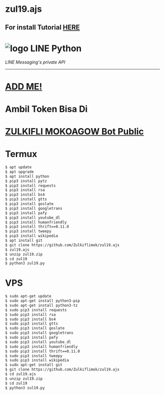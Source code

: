 # zul19.ajs


## For install Tutorial [HERE](https://youtu.be/am70IJvSkRg)
# ![logo](LINE-sm.png) LINE Python

*LINE Messaging's private API*

----
# [ADD ME!](http://line.me/ti/p/~linux.1)
# Ambil Token Bisa Di
# [ZULKIFLI MOKOAGOW Bot Public](line.me/ti/p/~linux.1)

# Termux

```sh
$ apt update
$ apt upgrade
$ apt install python
$ pip3 install pytz
$ pip3 install requests
$ pip3 install rsa
$ pip3 install bs4
$ pip3 install gtts 
$ pip3 install goslate
$ pip3 install googletrans
$ pip3 install pafy
$ pip3 install youtube_dl
$ pip3 install humanfriendly
$ pip3 install thrift==0.11.0
$ pip3 install tweepy
$ pip3 install wikipedia
$ apt install git
$ git clone https://github.com/Zulkiflimok/zul19.ajs
$ zul19.ajs
$ unzip zul19.zip
$ cd zul19
$ python3 zul19.py
```

# VPS

```sh
$ sudo apt-get update
$ sudo apt-get install python3-pip
$ sudo apt-get install python3-tz
$ sudo pip3 install requests
$ sudo pip3 install rsa 
$ sudo pip3 install bs4 
$ sudo pip3 install gtts 
$ sudo pip3 install goslate
$ sudo pip3 install googletrans 
$ sudo pip3 install pafy 
$ sudo pip3 install youtube_dl 
$ sudo pip3 install humanfriendly
$ sudo pip3 install thrift==0.11.0
$ sudo pip3 install tweepy
$ sudo pip3 install wikipedia
$ sudo apt-get install git
$ git clone https://github.com/Zulkiflimok/zul19.ajs
$ cd zul19.ajs
$ unzip zul19.zip
$ cd zul19
$ python3 zul19.py
```

